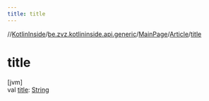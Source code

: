 ```yaml
---
title: title
---
```

//[KotlinInside](../../../../index.html)/[be.zvz.kotlininside.api.generic](../../index.html)/[MainPage](../index.html)/[Article](index.html)/[title](title.html)



# title



[jvm]\
val [title](title.html): [String](https://kotlinlang.org/api/latest/jvm/stdlib/kotlin/-string/index.html)




